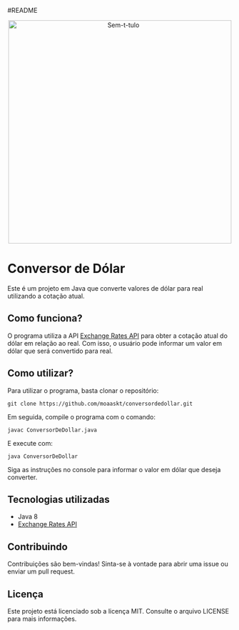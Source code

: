 #README

<p align="center"><a href="https://ibb.co/kSzpC5D"><img src="https://i.ibb.co/fxZbwqN/Sem-t-tulo.jpg" height="500px" alt="Sem-t-tulo" border="0"></a></p>



<h1>Conversor de Dólar</h1>

<p>Este é um projeto em Java que converte valores de dólar para real utilizando a cotação atual.</p>

<h2>Como funciona?</h2>

<p>O programa utiliza a API <a href="https://exchangeratesapi.io/">Exchange Rates API</a> para obter a cotação atual do dólar em relação ao real. Com isso, o usuário pode informar um valor em dólar que será convertido para real.</p>

<h2>Como utilizar?</h2>

<p>Para utilizar o programa, basta clonar o repositório:</p>

<pre><code>git clone https://github.com/moaaskt/conversordedollar.git
</code></pre>

<p>Em seguida, compile o programa com o comando:</p>

<pre><code>javac ConversorDeDollar.java
</code></pre>

<p>E execute com:</p>

<pre><code>java ConversorDeDollar
</code></pre>

<p>Siga as instruções no console para informar o valor em dólar que deseja converter.</p>

<h2>Tecnologias utilizadas</h2>

<ul>
	<li>Java 8</li>
	<li><a href="https://exchangeratesapi.io/">Exchange Rates API</a></li>
</ul>

<h2>Contribuindo</h2>

<p>Contribuições são bem-vindas! Sinta-se à vontade para abrir uma issue ou enviar um pull request.</p>

<h2>Licença</h2>

<p>Este projeto está licenciado sob a licença MIT. Consulte o arquivo LICENSE para mais informações.</p>
